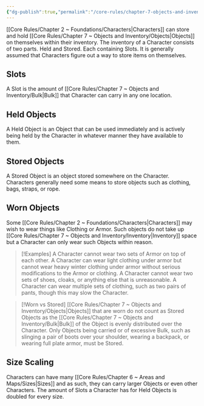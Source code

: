 ```yaml
---
{"dg-publish":true,"permalink":"/core-rules/chapter-7-objects-and-inventory/inventory/"}
---
```


[[Core Rules/Chapter 2 ~ Foundations/Characters\|Characters]] can store and hold [[Core Rules/Chapter 7 ~ Objects and Inventory/Objects\|Objects]] on themselves within their inventory. The inventory of a Character consists of two parts. Held and Stored. Each containing Slots.
It is generally assumed that Characters figure out a way to store items on themselves. 
## Slots
A Slot is the amount of [[Core Rules/Chapter 7 ~ Objects and Inventory/Bulk\|Bulk]] that Character can carry in any one location.
## Held Objects
A Held Object is an Object that can be used immediately and is actively being held by the Character in whatever manner they have available to them.
## Stored Objects
A Stored Object is an object stored somewhere on the Character. Characters generally need some means to store objects such as clothing, bags, straps, or rope.
## Worn Objects
Some [[Core Rules/Chapter 2 ~ Foundations/Characters\|Characters]] may wish to wear things like Clothing or Armor. Such objects do not take up [[Core Rules/Chapter 7 ~ Objects and Inventory/Inventory\|Inventory]] space but a Character can only wear such Objects within reason.

>[!Examples]
>A Character cannot wear two sets of Armor on top of each other.
>A Character can wear light clothing under armor but cannot wear heavy winter clothing under armor without serious modifications to the Armor or clothing.
>A Character cannot wear two sets of shoes, cloaks, or anything else that is unreasonable.
>A Character can wear multiple sets of clothing, such as two pairs of pants, though this may slow the Character.

>[!Worn vs Stored]
[[Core Rules/Chapter 7 ~ Objects and Inventory/Objects\|Objects]] that are worn do not count as Stored Objects as the [[Core Rules/Chapter 7 ~ Objects and Inventory/Bulk\|Bulk]] of the Object is evenly distributed over the Character. Only Objects being carried or of excessive Bulk, such as slinging a pair of boots over your shoulder, wearing a backpack, or wearing full plate armor, must be Stored.
## Size Scaling
Characters can have many [[Core Rules/Chapter 6 ~ Areas and Maps/Sizes\|Sizes]] and as such, they can carry larger Objects or even other Characters.
The amount of Slots a Character has for Held Objects is doubled for every size.